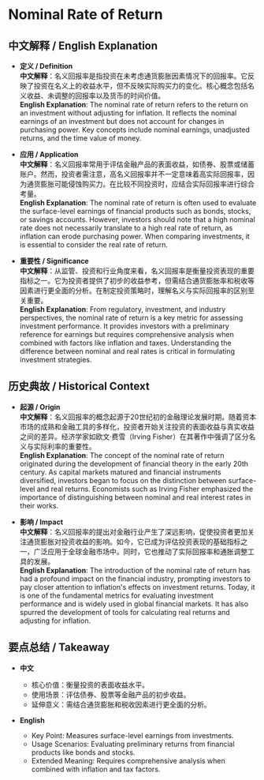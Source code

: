 # Nominal Rate of Return

## 中文解释 / English Explanation

* **定义 / Definition**  
  **中文解释**：名义回报率是指投资在未考虑通货膨胀因素情况下的回报率。它反映了投资在名义上的收益水平，但不反映实际购买力的变化。核心概念包括名义收益、未调整的回报率以及货币的时间价值。  
  **English Explanation**: The nominal rate of return refers to the return on an investment without adjusting for inflation. It reflects the nominal earnings of an investment but does not account for changes in purchasing power. Key concepts include nominal earnings, unadjusted returns, and the time value of money.

* **应用 / Application**  
  **中文解释**：名义回报率常用于评估金融产品的表面收益，如债券、股票或储蓄账户。然而，投资者需注意，高名义回报率并不一定意味着高实际回报率，因为通货膨胀可能侵蚀购买力。在比较不同投资时，应结合实际回报率进行综合考量。  
  **English Explanation**: The nominal rate of return is often used to evaluate the surface-level earnings of financial products such as bonds, stocks, or savings accounts. However, investors should note that a high nominal rate does not necessarily translate to a high real rate of return, as inflation can erode purchasing power. When comparing investments, it is essential to consider the real rate of return.

* **重要性 / Significance**  
  **中文解释**：从监管、投资和行业角度来看，名义回报率是衡量投资表现的重要指标之一。它为投资者提供了初步的收益参考，但需结合通货膨胀率和税收等因素进行更全面的分析。在制定投资策略时，理解名义与实际回报率的区别至关重要。  
  **English Explanation**: From regulatory, investment, and industry perspectives, the nominal rate of return is a key metric for assessing investment performance. It provides investors with a preliminary reference for earnings but requires comprehensive analysis when combined with factors like inflation and taxes. Understanding the difference between nominal and real rates is critical in formulating investment strategies.

## 历史典故 / Historical Context

* **起源 / Origin**  
  **中文解释**：名义回报率的概念起源于20世纪初的金融理论发展时期。随着资本市场的成熟和金融工具的多样化，投资者开始关注投资的表面收益与真实收益之间的差异。经济学家如欧文·费雪（Irving Fisher）在其著作中强调了区分名义与实际利率的重要性。  
  **English Explanation**: The concept of the nominal rate of return originated during the development of financial theory in the early 20th century. As capital markets matured and financial instruments diversified, investors began to focus on the distinction between surface-level and real returns. Economists such as Irving Fisher emphasized the importance of distinguishing between nominal and real interest rates in their works.

* **影响 / Impact**  
  **中文解释**：名义回报率的提出对金融行业产生了深远影响，促使投资者更加关注通货膨胀对投资收益的影响。如今，它已成为评估投资表现的基础指标之一，广泛应用于全球金融市场中。同时，它也推动了实际回报率和通胀调整工具的发展。  
  **English Explanation**: The introduction of the nominal rate of return has had a profound impact on the financial industry, prompting investors to pay closer attention to inflation's effects on investment returns. Today, it is one of the fundamental metrics for evaluating investment performance and is widely used in global financial markets. It has also spurred the development of tools for calculating real returns and adjusting for inflation.

## 要点总结 / Takeaway

* **中文**  
  - 核心价值：衡量投资的表面收益水平。
  - 使用场景：评估债券、股票等金融产品的初步收益。
  - 延伸意义：需结合通货膨胀和税收因素进行更全面的分析。

* **English**  
  - Key Point: Measures surface-level earnings from investments.
  - Usage Scenarios: Evaluating preliminary returns from financial products like bonds and stocks.
  - Extended Meaning: Requires comprehensive analysis when combined with inflation and tax factors.